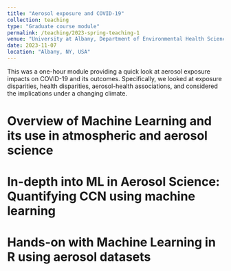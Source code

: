 ```yaml
---
title: "Aerosol exposure and COVID-19"
collection: teaching
type: "Graduate course module"
permalink: /teaching/2023-spring-teaching-1
venue: "University at Albany, Department of Environmental Health Sciences"
date: 2023-11-07
location: "Albany, NY, USA"
---
```


This was a one-hour module providing a quick look at aerosol exposure impacts on COVID-19 and its outcomes. Specifically, we looked at exposure disparities, health disparities, aerosol-health associations, and considered the implications under a changing climate. 

Overview of Machine Learning and its use in atmospheric and aerosol science
======

In-depth into ML in Aerosol Science: Quantifying CCN using machine learning
======

Hands-on with Machine Learning in R using aerosol datasets
======
